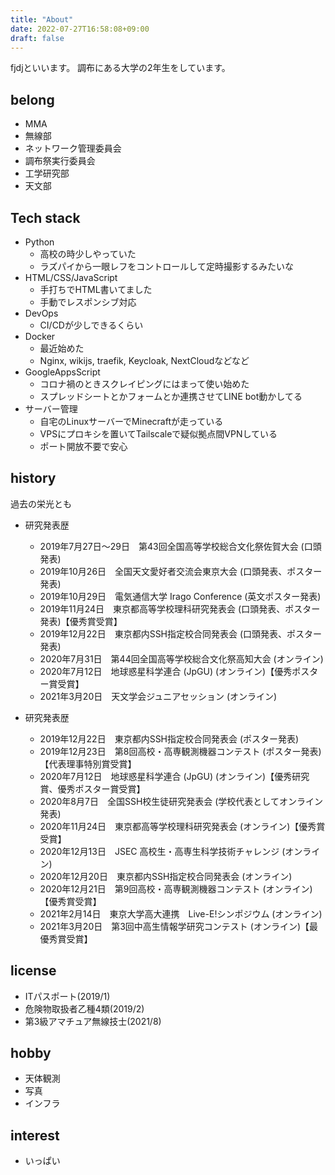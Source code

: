 ```yaml
---
title: "About"
date: 2022-07-27T16:58:08+09:00
draft: false
---
```


fjdjといいます。
調布にある大学の2年生をしています。

## belong
- MMA
- 無線部
- ネットワーク管理委員会
- 調布祭実行委員会
- 工学研究部
- 天文部

## Tech stack
- Python
    - 高校の時少しやっていた
    - ラズパイから一眼レフをコントロールして定時撮影するみたいな
- HTML/CSS/JavaScript
    - 手打ちでHTML書いてました
    - 手動でレスポンシブ対応
- DevOps
    - CI/CDが少しできるくらい
- Docker
    - 最近始めた
    - Nginx, wikijs, traefik, Keycloak, NextCloudなどなど
- GoogleAppsScript
    - コロナ禍のときスクレイピングにはまって使い始めた
    - スプレッドシートとかフォームとか連携させてLINE bot動かしてる
- サーバー管理
    - 自宅のLinuxサーバーでMinecraftが走っている
    - VPSにプロキシを置いてTailscaleで疑似拠点間VPNしている
    - ポート開放不要で安心

## history
過去の栄光とも

- 研究発表歴
    - 2019年7月27日～29日　第43回全国高等学校総合文化祭佐賀大会 (口頭発表)
    - 2019年10月26日　全国天文愛好者交流会東京大会 (口頭発表、ポスター発表)
    - 2019年10月29日　電気通信大学 Irago Conference (英文ポスター発表)
    - 2019年11月24日　東京都高等学校理科研究発表会 (口頭発表、ポスター発表)【優秀賞受賞】
    - 2019年12月22日　東京都内SSH指定校合同発表会 (口頭発表、ポスター発表)
    - 2020年7月31日　第44回全国高等学校総合文化祭高知大会 (オンライン)
    - 2020年7月12日　地球惑星科学連合 (JpGU) (オンライン)【優秀ポスター賞受賞】
    - 2021年3月20日　天文学会ジュニアセッション  (オンライン)

- 研究発表歴
    - 2019年12月22日　東京都内SSH指定校合同発表会 (ポスター発表)
    - 2019年12月23日　第8回高校・高専観測機器コンテスト (ポスター発表)【代表理事特別賞受賞】
    - 2020年7月12日　地球惑星科学連合 (JpGU) (オンライン)【優秀研究賞、優秀ポスター賞受賞】
    - 2020年8月7日　全国SSH校生徒研究発表会 (学校代表としてオンライン発表)
    - 2020年11月24日　東京都高等学校理科研究発表会 (オンライン)【優秀賞受賞】
    - 2020年12月13日　JSEC 高校生・高専生科学技術チャレンジ (オンライン) 
    - 2020年12月20日　東京都内SSH指定校合同発表会 (オンライン)
    - 2020年12月21日　第9回高校・高専観測機器コンテスト (オンライン)【優秀賞受賞】
    - 2021年2月14日　東京大学高大連携　Live-E!シンポジウム (オンライン)
    - 2021年3月20日　第3回中高生情報学研究コンテスト (オンライン)【最優秀賞受賞】


## license
- ITパスポート(2019/1)
- 危険物取扱者乙種4類(2019/2)
- 第3級アマチュア無線技士(2021/8)

## hobby
- 天体観測
- 写真
- インフラ

## interest
- いっぱい